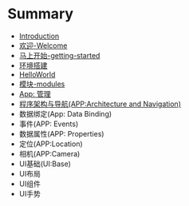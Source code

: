 # Summary

* [Introduction](README.md)
* [欢迎-Welcome](welcome.md)
* [马上开始-getting-started](getting-start.md)
* [环境搭建](getting-started-setup.md)
* [HelloWorld](helloworld.md)
* [模块-modules](modules.md)
* [App: 管理](app-management.md)
* [程序架构与导航(APP:Architecture and Navigation)](cheng_xu_jia_gou_yu_dao_822a28_app__architecture_and_navigation.md)
* 数据绑定(App: Data Binding)
* 事件(APP: Events)
* 数据属性(APP: Properties)
* 定位(APP:Location)
* 相机(APP:Camera)
* UI基础(UI:Base)
* UI布局
* UI组件
* UI手势

